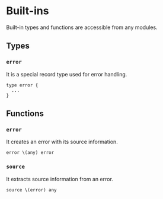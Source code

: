 # Built-ins

Built-in types and functions are accessible from any modules.

## Types

### `error`

It is a special record type used for error handling.

```pen
type error {
  ...
}
```

## Functions

### `error`

It creates an error with its source information.

```pen
error \(any) error
```

### `source`

It extracts source information from an error.

```pen
source \(error) any
```
